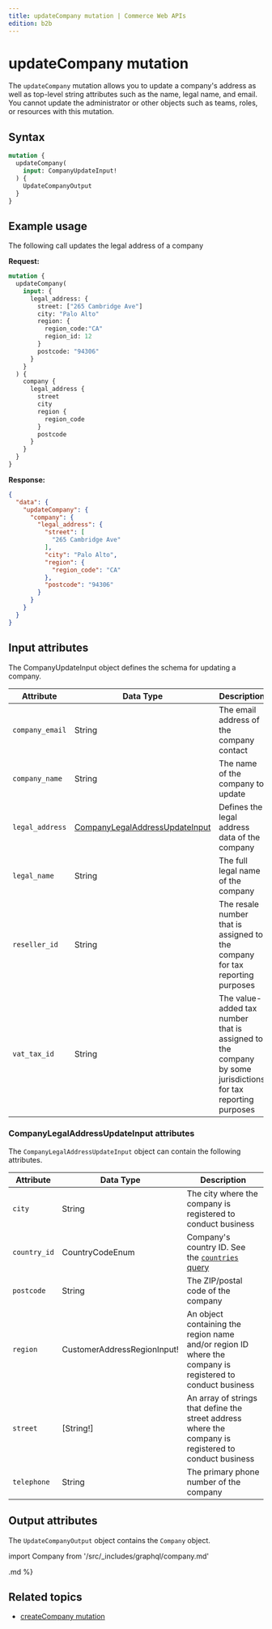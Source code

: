 ```yaml
---
title: updateCompany mutation | Commerce Web APIs
edition: b2b
---
```


# updateCompany mutation

The `updateCompany` mutation allows you to update a company's address as well as top-level string attributes such as the name, legal name, and email. You cannot update the administrator or other objects such as teams, roles, or resources with this mutation.

## Syntax

```graphql
mutation {
  updateCompany(
    input: CompanyUpdateInput!
  ) {
    UpdateCompanyOutput
  }
}
```

## Example usage

The following call updates the legal address of a company

**Request:**

```graphql
mutation {
  updateCompany(
    input: {
      legal_address: {
        street: ["265 Cambridge Ave"]
        city: "Palo Alto"
        region: {
          region_code:"CA"
          region_id: 12
        }
        postcode: "94306"
      }
    }
  ) {
    company {
      legal_address {
        street
        city
        region {
          region_code
        }
        postcode
      }
    }
  }
}
```

**Response:**

```json
{
  "data": {
    "updateCompany": {
      "company": {
        "legal_address": {
          "street": [
            "265 Cambridge Ave"
          ],
          "city": "Palo Alto",
          "region": {
            "region_code": "CA"
          },
          "postcode": "94306"
        }
      }
    }
  }
}
```

## Input attributes

The CompanyUpdateInput object defines the schema for updating a company.

Attribute |  Data Type | Description
--- | --- | ---
`company_email` | String | The email address of the company contact
`company_name` | String | The name of the company to update
`legal_address` | [CompanyLegalAddressUpdateInput](#companylegaladdressupdateinput-attributes) | Defines the legal address data of the company
`legal_name` | String | The full legal name of the company
`reseller_id` | String | The resale number that is assigned to the company for tax reporting purposes
`vat_tax_id` | String | The value-added tax number that is assigned to the company by some jurisdictions for tax reporting purposes

### CompanyLegalAddressUpdateInput attributes

The `CompanyLegalAddressUpdateInput` object can contain the following attributes.

Attribute |  Data Type | Description
--- | --- | ---
`city` | String | The city where the company is registered to conduct business
`country_id` | CountryCodeEnum | Company's country ID. See the [`countries` query](../../../store/queries/countries.md)
`postcode` | String | The ZIP/postal code of the company
`region` | CustomerAddressRegionInput! | An object containing the region name and/or region ID where the company is registered to conduct business
`street` | [String!] | An array of strings that define the street address where the company is registered to conduct business
`telephone` | String | The primary phone number of the company

## Output attributes

The `UpdateCompanyOutput` object contains the `Company` object.

import Company from '/src/_includes/graphql/company.md'

<Company />.md %}

## Related topics

*  [createCompany mutation](create.md)
